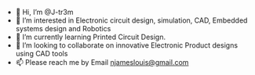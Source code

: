 - 👋 Hi, I’m @J-tr3m
- 👀 I’m interested in Electronic circuit design, simulation, CAD, Embedded systems design and Robotics
- 🌱 I’m currently learning Printed Circuit Design.
- 💞️ I’m looking to collaborate on innovative Electronic Product designs using CAD tools
- 📫 Please reach me by Email njameslouis@gmail.com

<!---
J-tr3m/J-tr3m is a ✨ special ✨ repository because its `README.md` (this file) appears on your GitHub profile.
You can click the Preview link to take a look at your changes.
--->

